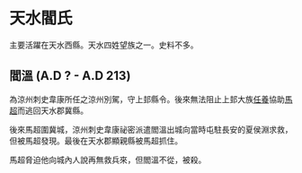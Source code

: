 ﻿# 天水閻氏

主要活躍在天水西縣。天水四姓望族之一。史料不多。

## 閻溫 (A.D ? - A.D 213)

為涼州刺史韋康所任之涼州別駕，守上邽縣令。後來無法阻止上邽大族[任養](../ShangGui/RenYang.md)協助[馬超](../../Fufeng/Maoling/MaChao.md)而逃回天水郡冀縣。

後來馬超圍冀城，涼州刺史韋康祕密派遣閻溫出城向當時屯駐長安的夏侯淵求救，但被馬超發現。最後在天水郡顯親縣被馬超抓住。

馬超脅迫他向城內人說再無救兵來，但閻溫不從，被殺。

